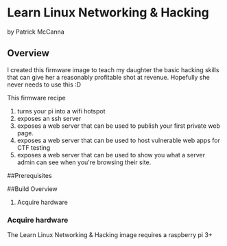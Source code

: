 # Learn Linux Networking & Hacking
by Patrick McCanna

## Overview
I created this firmware image to teach my daughter the basic hacking skills that can give her a reasonably profitable shot at revenue.
Hopefully she never needs to use this :D

This firmware recipe 

1. turns your pi into a wifi hotspot
2. exposes an ssh server
3. exposes a web server that can be used to publish your first private web page.
4. exposes a web server that can be used to host vulnerable web apps for CTF testing
5. exposes a web server that can be used to show you what a server admin can see when you're browsing their site.




##Prerequisites


##Build Overview


1. Acquire hardware

### Acquire hardware
The Learn Linux Networking & Hacking image requires a raspberry pi 3+

